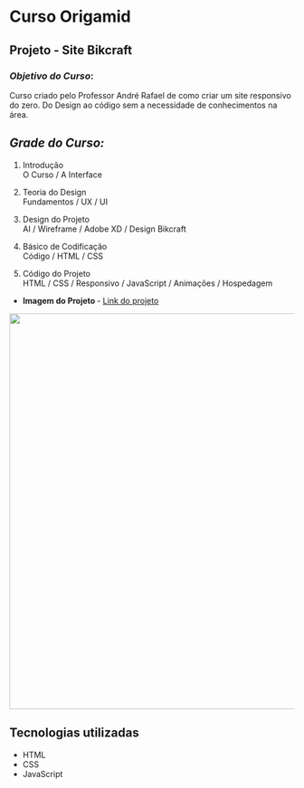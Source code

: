 # Curso Origamid
## Projeto - Site Bikcraft

### <i>Objetivo do Curso</i>:
Curso criado pelo Professor André Rafael de como criar um site responsivo do zero. Do Design ao código sem a necessidade de conhecimentos na área. <br>

## <i>Grade do Curso:</i>
1. Introdução <br>
O Curso / A Interface

2. Teoria do Design <br>
Fundamentos / UX / UI

3. Design do Projeto <br>
AI / Wireframe / Adobe XD / Design Bikcraft

4. Básico de Codificação <br>
Código / HTML / CSS

5. Código do Projeto <br>
HTML / CSS / Responsivo / JavaScript / Animações / Hospedagem

- <strong>Imagem do Projeto </strong> - <a href="https://adrianoardev.github.io/Origamid-Bikcraft/">Link do projeto</a> <br>
 <div align="left">    
  <img src=https://user-images.githubusercontent.com/86697578/163280301-ec67dae7-518f-4f4c-a963-666e5b1500da.png width="700px" />    
 </div>

## Tecnologias utilizadas

* HTML
* CSS
* JavaScript 


